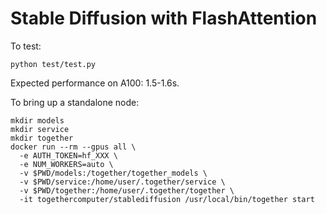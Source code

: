 # Stable Diffusion with FlashAttention

To test:
```
python test/test.py
```

Expected performance on A100: 1.5-1.6s.


To bring up a standalone node:
```
mkdir models
mkdir service
mkdir together
docker run --rm --gpus all \
  -e AUTH_TOKEN=hf_XXX \
  -e NUM_WORKERS=auto \
  -v $PWD/models:/together/together_models \
  -v $PWD/service:/home/user/.together/service \
  -v $PWD/together:/home/user/.together/together \
  -it togethercomputer/stablediffusion /usr/local/bin/together start
```
